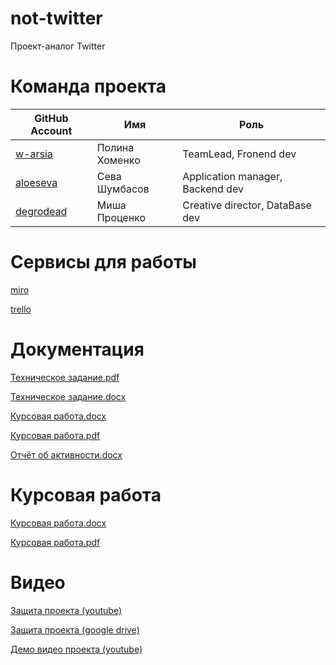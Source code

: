 # not-twitter
Проект-аналог Twitter

# Команда проекта

GitHub Account | Имя | Роль
-------- | --------- | --
[w-arsia](https://github.com/w-arsia) | Полина Хоменко | TeamLead, Fronend dev
[aloeseva](https://github.com/aloeseva) | Сева Шумбасов | Application manager, Backend dev
[degrodead](https://github.com/degrodead) | Миша Проценко | Creative director, DataBase dev 

# Сервисы для работы

[miro](https://miro.com/app/board/o9J_lOrUdlg=/) 

[trello](https://trello.com/b/5YI3mOWe/not-twitter-project)


# Документация
[Техническое задание.pdf](Documentation/Техническое%20Задание.pdf)

[Техническое задание.docx](Documentation/Техническое%20Задание.docx)

[Курсовая работа.docx](Documentation/Курсовая%20работа.docx)

[Курсовая работа.pdf](Documentation/Курсовая%20работа.pdf)

[Отчёт об активности.docx](Documentation/Отчет%20об%20активности.docx)

# Курсовая работа
[Курсовая работа.docx](Documentation/Курсовая%20работа.docx)

[Курсовая работа.pdf](Documentation/Курсовая%20работа.pdf)

# Видео

[Защита проекта (youtube)](https://youtu.be/FFy7KL2SLIo)

[Защита проекта (google drive)](https://drive.google.com/file/d/1JCIBdUvsm_IW-oUDy7Qxyy-ZfkGxYtHk/view)

[Демо видео проекта (youtube)](https://youtu.be/wa_GcutWURU)
